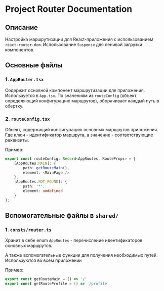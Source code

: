 # Project Router Documentation

## Описание

Настройка маршрутизации для 
React-приложения с использованием `react-router-dom`. 
Использование `Suspense` для ленивой загрузки компонентов.

## Основные файлы
### 1. `AppRouter.tsx`

Содержит основной компонент маршрутизации для приложения. 
Используется в `App.tsx`. По значениям из `routeConfig` 
(объект определяющий конфигурацию маршрутов), оборачивает каждый путь в обертку.

### 2. `routeConfig.tsx`
Обьект, содержащий конфигурацию основных маршрутов приложения. Где ключ - 
идентификатор маршрута, а значение - соответствующие реквизиты.

Пример:
``` typescript
export const routeConfig: Record<AppRoutes, RouteProps> = {
    [AppRoutes.MAIN]: {
        path: getRouteMain(),
        element: <MainPage />
    },
    [AppRoutes.NOT_FOUND]: {
        path: '*',
        element: undefined
    }
};
```

## Вспомогательные файлы в `shared/`
### 1. `consts/router.ts`
Хранит в себе enum `AppRoutes` - перечисление идентификаторов основных маршрутов.

А также вспомогательные функции для получения необходимых путей. 
Используются во всем приложении

Пример:
``` typescript
export const getRouteMain = () => '/'
export const getRouteProfile = () => '/profile'
```
